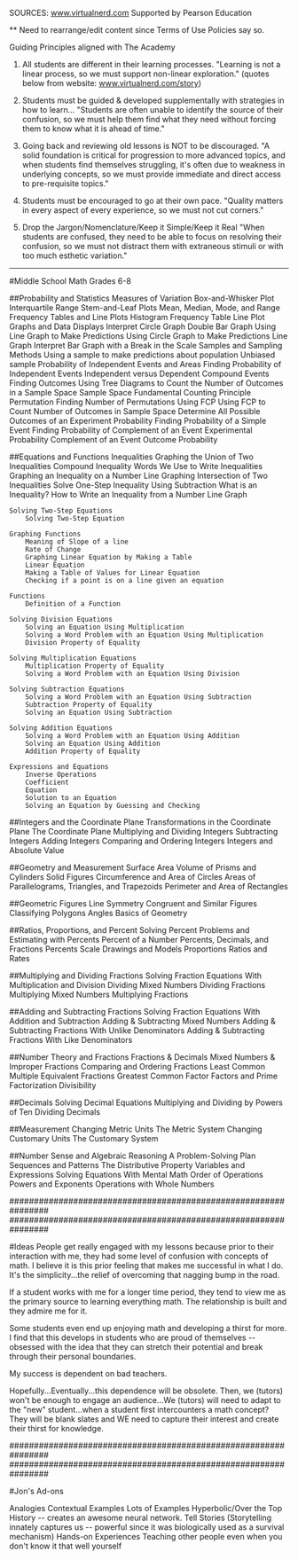 

SOURCES: www.virtualnerd.com
Supported by Pearson Education

** Need to rearrange/edit content since Terms of Use Policies say so.

Guiding Principles aligned with The Academy

1. All students are different in their learning processes.
"Learning is not a linear process, so we must support non-linear exploration." (quotes below from website: www.virtualnerd.com/story)

2. Students must be guided & developed supplementally with strategies in how to learn...
"Students are often unable to identify the source of their confusion, so we must help them find what they need without forcing them to know what it is ahead of time."

3. Going back and reviewing old lessons is NOT to be discouraged.
"A solid foundation is critical for progression to more advanced topics, and when students find themselves struggling, it's often due to weakness in underlying concepts, so we must provide immediate and direct access to pre-requisite topics."

4. Students must be encouraged to go at their own pace.
"Quality matters in every aspect of every experience, so we must not cut corners."

5. Drop the Jargon/Nomenclature/Keep it Simple/Keep it Real
"When students are confused, they need to be able to focus on resolving their confusion, so we must not distract them with extraneous stimuli or with too much esthetic variation."


-----

#Middle School Math Grades 6-8 


 ##Probability and Statistics
 	Measures of Variation
 		Box-and-Whisker Plot
 		Interquartile Range
 	Stem-and-Leaf Plots
 	Mean, Median, Mode, and Range
 	Frequency Tables and Line Plots
 		Histogram
 		Frequency Table
 		Line Plot
 	Graphs and Data Displays
 		Interpret Circle Graph
 		Double Bar Graph
 		Using Line Graph to Make Predictions
 		Using Circle Graph to Make Predictions
 		Line Graph
 		Interpret Bar Graph with a Break in the Scale
 	Samples and Sampling Methods
 		Using a sample to make predictions about population
 		Unbiased sample
 	Probability of Independent Events and Areas
 		Finding Probability of Independent Events
 		Independent versus Dependent
 		Compound Events
 	Finding Outcomes
 		Using Tree Diagrams to Count the Number of Outcomes in a Sample Space
 		Sample Space
 		Fundamental Counting Principle
 		Permutation
 		Finding Number of Permutations Using FCP
 		Using FCP to Count Number of Outcomes in Sample Space
 		Determine All Possible Outcomes of an Experiment
 	Probability
 		Finding Probability of a Simple Event
 		Finding Probability of Complement of an Event
 		Experimental Probability
 		Complement of an Event
 		Outcome 
 		Probability

 ##Equations and Functions
 	Inequalities
 		Graphing the Union of Two Inequalities
 		Compound Inequality
 		Words We Use to Write Inequalities
 		Graphing an Inequality on a Number Line
 		Graphing Intersection of Two Inequalities
 		Solve One-Step Inequality Using Subtraction
 		What is an Inequality?
 		How to Write an Inequality from a Number Line Graph

 	Solving Two-Step Equations
 		Solving Two-Step Equation

 	Graphing Functions
 		Meaning of Slope of a line
 		Rate of Change
 		Graphing Linear Equation by Making a Table
 		Linear Equation
 		Making a Table of Values for Linear Equation
 		Checking if a point is on a line given an equation

 	Functions
 		Definition of a Function

 	Solving Division Equations
 		Solving an Equation Using Multiplication
 		Solving a Word Problem with an Equation Using Multiplication
 		Division Property of Equality

 	Solving Multiplication Equations
 		Multiplication Property of Equality
 		Solving a Word Problem with an Equation Using Division

 	Solving Subtraction Equations
 		Solving a Word Problem with an Equation Using Subtraction
 		Subtraction Property of Equality
 		Solving an Equation Using Subtraction

 	Solving Addition Equations
 		Solving a Word Problem with an Equation Using Addition
 		Solving an Equation Using Addition
 		Addition Property of Equality	

 	Expressions and Equations
 		Inverse Operations
 		Coefficient
 		Equation
 		Solution to an Equation
 		Solving an Equation by Guessing and Checking

 ##Integers and the Coordinate Plane
 	Transformations in the Coordinate Plane
 	The Coordinate Plane
 	Multiplying and Dividing Integers
 	Subtracting Integers
 	Adding Integers
 	Comparing and Ordering Integers
 	Integers and Absolute Value

 ##Geometry and Measurement
 	Surface Area
 	Volume of Prisms and Cylinders
 	Solid Figures 
 	Circumference and Area of Circles
 	Areas of Parallelograms, Triangles, and Trapezoids
 	Perimeter and Area of Rectangles

 ##Geometric Figures
 	Line Symmetry
 	Congruent and Similar Figures
 	Classifying Polygons
 	Angles
 	Basics of Geometry


 ##Ratios, Proportions, and Percent
 	Solving Percent Problems and Estimating with Percents 
 	Percent of a Number
 	Percents, Decimals, and Fractions
 	Percents
 	Scale Drawings and Models
 	Proportions
 	Ratios and Rates

 ##Multiplying and Dividing Fractions
 	Solving Fraction Equations With Multiplication and Division
 	Dividing Mixed Numbers
 	Dividing Fractions
 	Multiplying Mixed Numbers
 	Multiplying Fractions

 ##Adding and Subtracting Fractions
 	Solving Fraction Equations With Addition and Subtraction
 	Adding & Subtracting Mixed Numbers
 	Adding & Subtracting Fractions With Unlike Denominators
 	Adding & Subtracting Fractions With Like Denominators

 ##Number Theory and Fractions
 	Fractions & Decimals
 	Mixed Numbers & Improper Fractions
 	Comparing and Ordering Fractions 
 	Least Common Multiple 
 	Equivalent Fractions
 	Greatest Common Factor
 	Factors and Prime Factorization
 	Divisibility

 ##Decimals
 	Solving Decimal Equations
 	Multiplying and Dividing by Powers of Ten
 	Dividing Decimals 


 ##Measurement
 	Changing Metric Units
 	The Metric System
 	Changing Customary Units
 	The Customary System

 ##Number Sense and Algebraic Reasoning
 	A Problem-Solving Plan
 	Sequences and Patterns
 	The Distributive Property
 	Variables and Expressions
 	Solving Equations With Mental Math
 	Order of Operations
 	Powers and Exponents
 	Operations with Whole Numbers


################################################################
################################################################



 #Ideas
People get really engaged with my lessons because prior to their interaction with me, they had some level of confusion with concepts of math. 
I believe it is this prior feeling that makes me successful in what I do.
It's the simplicity...the relief of overcoming that nagging bump in the road.

If a student works with me for a longer time period, they tend to view me as the primary source to learning everything math. The relationship is built and they admire me for it. 

Some students even end up enjoying math and developing a thirst for more. I find that this develops in students who are proud of themselves -- obsessed with the idea that they can stretch their potential and break through their personal boundaries.

My success is dependent on bad teachers. 

Hopefully...Eventually...this dependence will be obsolete. Then, we (tutors) won't be enough to engage an audience...We (tutors) will need to adapt to the "new" student...when a student first intercounters a math concept? They will be blank slates and WE need to capture their interest and create their thirst for knowledge.

################################################################
################################################################

#Jon's Ad-ons

Analogies
Contextual Examples
Lots of Examples
Hyperbolic/Over the Top
History -- creates an awesome neural network.
Tell Stories (Storytelling innately captures us -- powerful since it was biologically used as a survival mechanism)
Hands-on Experiences
Teaching other people even when you don't know it that well yourself



